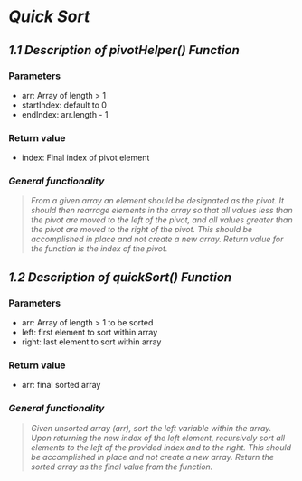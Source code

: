 # ***Quick Sort***

## ***1.1 Description of pivotHelper() Function***
### Parameters 
  - arr: Array of length > 1  
  - startIndex: default to 0  
  - endIndex: arr.length - 1  
### Return value 
  - index: Final index of pivot element  

### ***General functionality*** ###   
> *From a given array an element should be designated as the pivot. It should then rearrage elements in the array so that all values less than the pivot are moved to the left of the pivot, and all values greater than the pivot are moved to the right of the pivot. This should be accomplished in place and not create a new array. Return value for the function is the index of the pivot.*  

## ***1.2 Description of quickSort() Function***
### Parameters
  - arr: Array of length > 1 to be sorted  
  - left: first element to sort within array  
  - right: last element to sort within array 

### Return value
  - arr: final sorted array

### ***General functionality*** ###  
> *Given unsorted array (arr), sort the left variable within the array. Upon returning the new index of the left element, recursively sort all elements to the left of the provided index and to the right. This should be accomplished in place and not create a new array. Return the sorted array as the final value from the function.*
